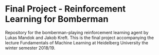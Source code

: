 # Final Project - Reinforcement Learning for Bomberman


Repository for the bomberman-playing reinforcement learning agent by Lukas Mandok and Jakob Kreft. This is the final project accompanying the lecture Fundamentals of Machine Learning at Heidelberg University the winter semester 2018/19. 
